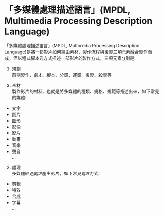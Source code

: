「多媒體處理描述語言」(MPDL, Multimedia Processing Description Language)
===
「多媒體處理描述語言」(MPDL, Multimedia Processing Description Language)是將一部影片如何經由素材、製作流程與後製三項元素融合製作而成，但以程式腳本的方式描述一部影片的製作方式，三項元素分別是:

1. 規劃  
前期製作、劇本、腳本、分鏡、運鏡、後製、殺青等

1. 素材  
製作影片的材料，也就是將多媒體的種類、規格、規範等描述出來，如下常見的媒體:
  - 文字
  - 圖片
  - 圖形
  - 影像
  - 影片
  - 動畫
  - 音樂
  - 聲音  
  ...


2. 處理  
多媒體經過處理產生影片，如下常見處理方式:
  - 剪輯
  - 特效
  - 合成
  - 字幕  
  ...
